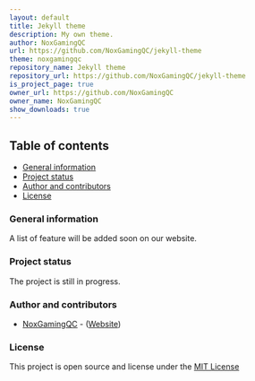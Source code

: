 ```yaml
---
layout: default
title: Jekyll theme
description: My own theme.
author: NoxGamingQC
url: https://github.com/NoxGamingQC/jekyll-theme
theme: noxgamingqc
repository_name: Jekyll theme
repository_url: https://github.com/NoxGamingQC/jekyll-theme
is_project_page: true
owner_url: https://github.com/NoxGamingQC
owner_name: NoxGamingQC
show_downloads: true
---
```


## Table of contents

* [General information](#general-information)
* [Project status](#project-status)
* [Author and contributors](#author-and-contributors)
* [License](#license)

### General information

A list of feature will be added soon on our website.

### Project status

The project is still in progress.

### Author and contributors

* [NoxGamingQC](https://github.com/NoxGamingQC) - ([Website](https://www.noxgamingqc.ca))

### License

This project is open source and license under the [MIT License](https://github.com/NoxGamingQC/NoxBOT/blob/master/LICENSE.md)